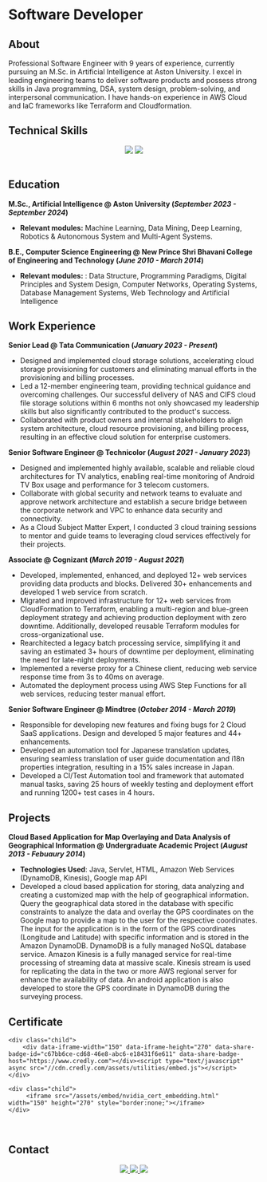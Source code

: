# Software Developer

## About
Professional Software Engineer with 9 years of experience, currently pursuing an M.Sc. in Artificial Intelligence at Aston University. I excel in leading engineering teams to deliver software products and possess strong skills in Java programming, DSA, system design, problem-solving, and interpersonal communication. I have hands-on experience in AWS Cloud and IaC frameworks like Terraform and Cloudformation.

## Technical Skills 

<div align="center">
    <img src="https://skillicons.dev/icons?i=java,python,spring,aws,html,css,js,jquery,mysql,dynamodb,elasticsearch,terraform,selenium" />
    <img src="https://skillicons.dev/icons?i=github,git,bitbucket,maven,jenkins,vscode,eclipse,idea,pycharm,vscode,windows,linux" />
</div>
<br>

## Education
**M.Sc., Artificial Intelligence @ Aston University (_September 2023 - September 2024_)**
- **Relevant modules:** Machine Learning, Data Mining, Deep Learning, Robotics & Autonomous System and Multi-Agent Systems.

**B.E., Computer Science Engineering @ New Prince Shri Bhavani College of Engineering and Technology (_June 2010 - March 2014_)**
- **Relevant modules:** : Data Structure, Programming Paradigms, Digital Principles and System Design, Computer Networks, Operating Systems, Database Management Systems, Web Technology and Artificial Intelligence

## Work Experience
**Senior Lead @ Tata Communication (_January 2023 - Present_)**
- Designed and implemented cloud storage solutions, accelerating cloud storage provisioning for customers and eliminating manual efforts in the provisioning and billing processes.
- Led a 12-member engineering team, providing technical guidance and overcoming challenges. Our successful delivery of NAS and CIFS cloud file storage solutions within 6 months not only showcased my leadership skills but also significantly contributed to the product's success.
- Collaborated with product owners and internal stakeholders to align system architecture, cloud resource provisioning, and billing process, resulting in an effective cloud solution for enterprise customers.

**Senior Software Engineer @ Technicolor (_August 2021 - January 2023_)**
- Designed and implemented highly available, scalable and reliable cloud architectures for TV analytics, enabling real-time monitoring of Android TV Box usage and performance for 3 telecom customers.
- Collaborate with global security and network teams to evaluate and approve network architecture and establish a secure bridge between the corporate network and VPC to enhance data security and connectivity.
- As a Cloud Subject Matter Expert, I conducted 3 cloud training sessions to mentor and guide teams to leveraging cloud services effectively for their projects.

**Associate @ Cognizant (_March 2019 - August 2021_)**
- Developed, implemented, enhanced, and deployed 12+ web services providing data products and blocks. Delivered 30+ enhancements and developed 1 web service from scratch.
- Migrated and improved infrastructure for 12+ web services from CloudFormation to Terraform, enabling a multi-region and blue-green deployment strategy and achieving production deployment with zero downtime. Additionally, developed reusable Terraform modules for cross-organizational use.
- Rearchitected a legacy batch processing service, simplifying it and saving an estimated 3+ hours of downtime per deployment, eliminating the need for late-night deployments.
- Implemented a reverse proxy for a Chinese client, reducing web service response time from 3s to 40ms on average.
- Automated the deployment process using AWS Step Functions for all web services, reducing tester manual effort.

**Senior Software Engineer @ Mindtree (_October 2014 - March 2019_)**
- Responsible for developing new features and fixing bugs for 2 Cloud SaaS applications. Design and developed 5 major features and 44+ enhancements.
- Developed an automation tool for Japanese translation updates, ensuring seamless translation of user guide documentation and i18n properties integration, resulting in a 15% sales increase in Japan.
- Developed a CI/Test Automation tool and framework that automated manual tasks, saving 25 hours of weekly testing and deployment effort and running 1200+ test cases in 4 hours.

## Projects

**Cloud Based Application for Map Overlaying and Data Analysis of Geographical Information @ Undergraduate Academic Project (_August 2013 - Febuaury 2014_)**
- **Technologies Used**: Java, Servlet, HTML, Amazon Web Services (DynamoDB, Kinesis), Google map API
- Developed a cloud based application for storing, data analyzing and creating a customized map with the help of geographical information. Query the geographical data stored in the database with specific constraints to analyze the data and overlay the GPS coordinates on the Google map to provide a map to the user for the respective coordinates. The input for the application is in the form of the GPS
coordinates (Longitude and Latitude) with specific information and is stored in the Amazon DynamoDB. DynamoDB is a fully managed NoSQL database service. Amazon Kinesis is a fully managed service for real-time processing of streaming data at massive scale. Kinesis stream is used for replicating the data in the two or more AWS regional server for enhance the availability of data. An android application is also developed to store the GPS coordinate in DynamoDB during the surveying process.




## Certificate

<link href='/assets/style/custom_style.css' rel='stylesheet'>
<div class="parent">
    <div class="child">
        <div data-iframe-width="150" data-iframe-height="270" data-share-badge-id="65de2deb-1422-47d4-8a73-4612bd977719" data-share-badge-host="https://www.credly.com"></div><script type="text/javascript" async src="//cdn.credly.com/assets/utilities/embed.js"></script>
    </div>

    <div class="child">
        <div data-iframe-width="150" data-iframe-height="270" data-share-badge-id="c67bb6ce-cd68-46e8-abc6-e18431f6e611" data-share-badge-host="https://www.credly.com"></div><script type="text/javascript" async src="//cdn.credly.com/assets/utilities/embed.js"></script>
    </div>

    <div class="child">
         <iframe src="/assets/embed/nvidia_cert_embedding.html" width="150" height="270" style="border:none;"></iframe>
    </div>

</div>
<br>

## Contact
<div align="center"> 
  <a href="mailto:tsmbalu@hotmail.com">
    <img src="https://img.shields.io/badge/Microsoft_Outlook-0078D4?style=for-the-badge&logo=microsoft-outlook&logoColor=white" />
  </a>
  <a href="https://www.linkedin.com/in/balasubramani-tsm/" target="_blank">
    <img src="https://img.shields.io/badge/LinkedIn-0077B5?style=for-the-badge&logo=linkedin&logoColor=white" target="_blank" />
  </a>
  <a href="https://tsmbalu.github.io/" target="_blank">
     <img src="https://img.shields.io/badge/Portfolio-FF5722?style=for-the-badge&logo=todoist&logoColor=white" target="_blank" />
  </a>
</div>
